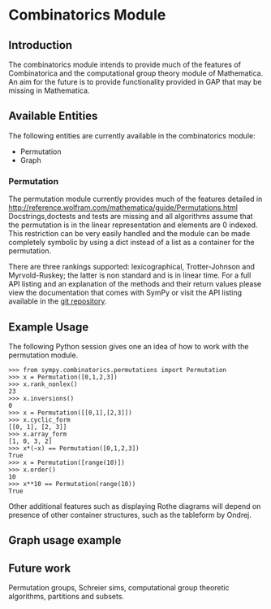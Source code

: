# Combinatorics Module

<!-- wikitest release,master -->

## Introduction

The combinatorics module intends to provide much of the features of Combinatorica and the computational group theory module of Mathematica. An aim for the future is to provide functionality provided in GAP that may be missing in Mathematica.

## Available Entities

The following entities are currently available in the combinatorics module:

* Permutation
* Graph

### Permutation
The permutation module currently provides much of the features detailed in http://reference.wolfram.com/mathematica/guide/Permutations.html
Docstrings,doctests and tests are missing and all algorithms assume that the permutation is in the linear representation
and elements are 0 indexed. This restriction can be very easily handled and the module can be made completely symbolic
by using a dict instead of a list as a container for the permutation.

There are three rankings supported: lexicographical, Trotter-Johnson and Myrvold-Ruskey;
the latter is non standard and is in linear time.
For a full API listing and an explanation of the methods and their return values please view the documentation that comes with SymPy or visit the API listing available in the [git repository](https://github.com/sympy/sympy).

## Example Usage
The following Python session gives one an idea of how to work with the permutation module.

    >>> from sympy.combinatorics.permutations import Permutation
    >>> x = Permutation([0,1,2,3])
    >>> x.rank_nonlex()
    23
    >>> x.inversions()
    0
    >>> x = Permutation([[0,1],[2,3]])
    >>> x.cyclic_form
    [[0, 1], [2, 3]]
    >>> x.array_form
    [1, 0, 3, 2]
    >>> x*(~x) == Permutation([0,1,2,3])
    True
    >>> x = Permutation([range(10)])
    >>> x.order()
    10
    >>> x**10 == Permutation(range(10))
    True
    
    
Other additional features such as displaying Rothe diagrams will depend on presence of other container
structures, such as the tableform by Ondrej.

## Graph usage example

## Future work
Permutation groups, Schreier sims, computational group theoretic algorithms, partitions and subsets.